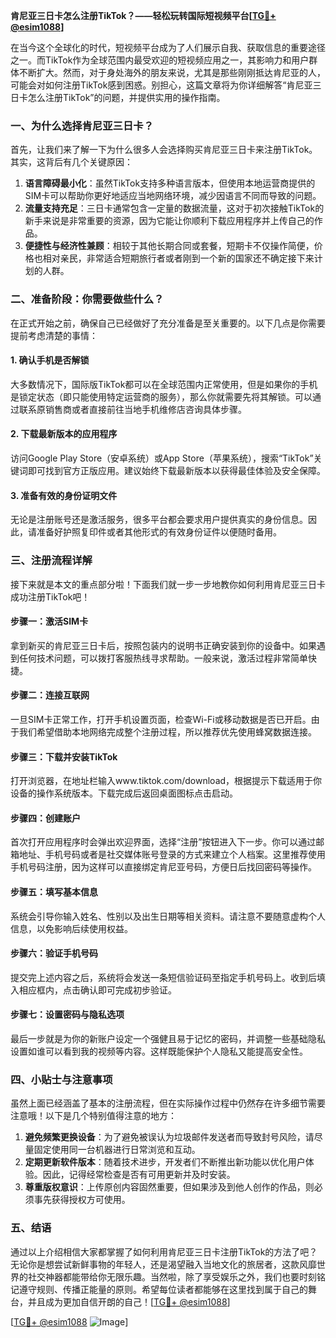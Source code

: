 **肯尼亚三日卡怎么注册TikTok？——轻松玩转国际短视频平台[[TG💪+ @esim1088](https://t.me/s/esim1088)]**

在当今这个全球化的时代，短视频平台成为了人们展示自我、获取信息的重要途径之一。而TikTok作为全球范围内最受欢迎的短视频应用之一，其影响力和用户群体不断扩大。然而，对于身处海外的朋友来说，尤其是那些刚刚抵达肯尼亚的人，可能会对如何注册TikTok感到困惑。别担心，这篇文章将为你详细解答“肯尼亚三日卡怎么注册TikTok”的问题，并提供实用的操作指南。

### 一、为什么选择肯尼亚三日卡？

首先，让我们来了解一下为什么很多人会选择购买肯尼亚三日卡来注册TikTok。其实，这背后有几个关键原因：

1. **语言障碍最小化**：虽然TikTok支持多种语言版本，但使用本地运营商提供的SIM卡可以帮助你更好地适应当地网络环境，减少因语言不同而导致的问题。
2. **流量支持充足**：三日卡通常包含一定量的数据流量，这对于初次接触TikTok的新手来说是非常重要的资源，因为它能让你顺利下载应用程序并上传自己的作品。
3. **便捷性与经济性兼顾**：相较于其他长期合同或套餐，短期卡不仅操作简便，价格也相对亲民，非常适合短期旅行者或者刚到一个新的国家还不确定接下来计划的人群。

### 二、准备阶段：你需要做些什么？

在正式开始之前，确保自己已经做好了充分准备是至关重要的。以下几点是你需要提前考虑清楚的事情：

#### 1. 确认手机是否解锁
大多数情况下，国际版TikTok都可以在全球范围内正常使用，但是如果你的手机是锁定状态（即只能使用特定运营商的服务），那么你就需要先将其解锁。可以通过联系原销售商或者直接前往当地手机维修店咨询具体步骤。

#### 2. 下载最新版本的应用程序
访问Google Play Store（安卓系统）或App Store（苹果系统），搜索“TikTok”关键词即可找到官方正版应用。建议始终下载最新版本以获得最佳体验及安全保障。

#### 3. 准备有效的身份证明文件
无论是注册账号还是激活服务，很多平台都会要求用户提供真实的身份信息。因此，请准备好护照复印件或者其他形式的有效身份证件以便随时备用。

### 三、注册流程详解

接下来就是本文的重点部分啦！下面我们就一步一步地教你如何利用肯尼亚三日卡成功注册TikTok吧！

#### 步骤一：激活SIM卡
拿到新买的肯尼亚三日卡后，按照包装内的说明书正确安装到你的设备中。如果遇到任何技术问题，可以拨打客服热线寻求帮助。一般来说，激活过程非常简单快捷。

#### 步骤二：连接互联网
一旦SIM卡正常工作，打开手机设置页面，检查Wi-Fi或移动数据是否已开启。由于我们希望借助本地网络完成整个注册过程，所以推荐优先使用蜂窝数据连接。

#### 步骤三：下载并安装TikTok
打开浏览器，在地址栏输入www.tiktok.com/download，根据提示下载适用于你设备的操作系统版本。下载完成后返回桌面图标点击启动。

#### 步骤四：创建账户
首次打开应用程序时会弹出欢迎界面，选择“注册”按钮进入下一步。你可以通过邮箱地址、手机号码或者是社交媒体账号登录的方式来建立个人档案。这里推荐使用手机号码注册，因为这样可以直接绑定肯尼亚号码，方便日后找回密码等操作。

#### 步骤五：填写基本信息
系统会引导你输入姓名、性别以及出生日期等相关资料。请注意不要随意虚构个人信息，以免影响后续使用权益。

#### 步骤六：验证手机号码
提交完上述内容之后，系统将会发送一条短信验证码至指定手机号码上。收到后填入相应框内，点击确认即可完成初步验证。

#### 步骤七：设置密码与隐私选项
最后一步就是为你的新账户设定一个强健且易于记忆的密码，并调整一些基础隐私设置如谁可以看到我的视频等内容。这样既能保护个人隐私又能提高安全性。

### 四、小贴士与注意事项

虽然上面已经涵盖了基本的注册流程，但在实际操作过程中仍然存在许多细节需要注意哦！以下是几个特别值得注意的地方：

1. **避免频繁更换设备**：为了避免被误认为垃圾邮件发送者而导致封号风险，请尽量固定使用同一台机器进行日常浏览和互动。
2. **定期更新软件版本**：随着技术进步，开发者们不断推出新功能以优化用户体验。因此，记得经常检查是否有可用更新并及时安装。
3. **尊重版权意识**：上传原创内容固然重要，但如果涉及到他人创作的作品，则必须事先获得授权方可使用。

### 五、结语

通过以上介绍相信大家都掌握了如何利用肯尼亚三日卡注册TikTok的方法了吧？无论你是想尝试新鲜事物的年轻人，还是渴望融入当地文化的旅居者，这款风靡世界的社交神器都能带给你无限乐趣。当然啦，除了享受娱乐之外，我们也要时刻铭记遵守规则、传播正能量的原则。希望每位读者都能够在这里找到属于自己的舞台，并且成为更加自信开朗的自己！[[TG💪+ @esim1088](https://t.me/s/esim1088)] 

[[TG💪+ @esim1088](https://t.me/s/esim1088) ![Image](https://i.postimg.cc/4NQfJmqS/Snipaste-2025-05-13-00-14-12.png)]